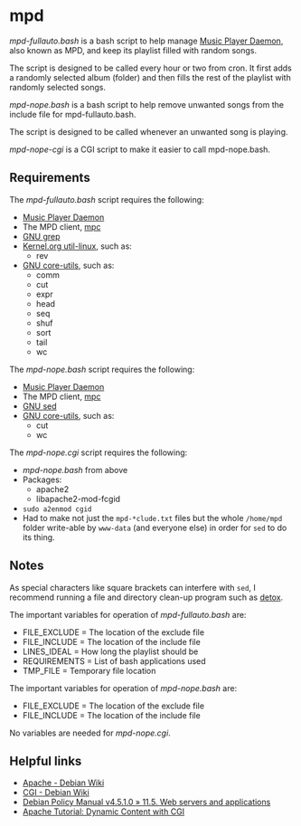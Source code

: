 # mpd

*mpd-fullauto.bash* is a bash script to help manage [Music Player Daemon](http://www.musicpd.org/), also known as MPD, and keep its playlist filled with random songs.

The script is designed to be called every hour or two from cron.  It first adds a randomly selected album (folder) and then fills the rest of the playlist with randomly selected songs.

*mpd-nope.bash* is a bash script to help remove unwanted songs from the include file for mpd-fullauto.bash.

The script is designed to be called whenever an unwanted song is playing.

*mpd-nope-cgi* is a CGI script to make it easier to call mpd-nope.bash.

## Requirements

The *mpd-fullauto.bash* script requires the following:

- [Music Player Daemon](http://www.musicpd.org/)
- The MPD client, [mpc](https://www.musicpd.org/clients/mpc/)
- [GNU grep](https://www.gnu.org/software/grep/)
- [Kernel.org util-linux](https://mirrors.edge.kernel.org/pub/linux/utils/util-linux/), such as:
  - rev
- [GNU core-utils](https://www.gnu.org/software/coreutils/manual/coreutils.html), such as:
  - comm
  - cut
  - expr
  - head
  - seq
  - shuf
  - sort
  - tail
  - wc

The *mpd-nope.bash* script requires the following:

- [Music Player Daemon](http://www.musicpd.org/)
- The MPD client, [mpc](https://www.musicpd.org/clients/mpc/)
- [GNU sed](https://www.gnu.org/software/sed/manual/sed.html)
- [GNU core-utils](https://www.gnu.org/software/coreutils/manual/coreutils.html), such as:
  - cut
  - wc

The *mpd-nope.cgi* script requires the following:

- *mpd-nope.bash* from above
- Packages:
  - apache2
  - libapache2-mod-fcgid
- `sudo a2enmod cgid`
- Had to make not just the `mpd-*clude.txt` files but the whole `/home/mpd` folder write-able by `www-data` (and everyone else) in order for `sed` to do its thing.

## Notes

As special characters like square brackets can interfere with `sed`, I recommend running a file and directory clean-up program such as [detox](https://linux.die.net/man/1/detox).

The important variables for operation of *mpd-fullauto.bash* are:

- FILE_EXCLUDE = The location of the exclude file
- FILE_INCLUDE = The location of the include file
- LINES_IDEAL = How long the playlist should be
- REQUIREMENTS = List of bash applications used
- TMP_FILE = Temporary file location

The important variables for operation of *mpd-nope.bash* are:

- FILE_EXCLUDE = The location of the exclude file
- FILE_INCLUDE = The location of the include file

No variables are needed for *mpd-nope.cgi*.

## Helpful links

- [Apache - Debian Wiki](https://wiki.debian.org/Apache)
- [CGI - Debian Wiki](https://wiki.debian.org/CGI)
- [Debian Policy Manual v4.5.1.0 » 11.5. Web servers and applications](https://www.debian.org/doc/debian-policy/ch-customized-programs.html#s-web-appl)
- [Apache Tutorial: Dynamic Content with CGI](https://httpd.apache.org/docs/2.4/howto/cgi.html)
